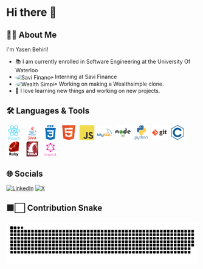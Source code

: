 # Hi there 👋
## 👨‍💻 About Me
I'm Yasen Behiri!
- 📚 I am currently enrolled in Software Engineering at the University Of Waterloo
- <img src="https://avatars.githubusercontent.com/u/19055535?s=200&v=4" alt="Savi Finance" width="16" height="16" style="vertical-align:middle; border-radius:50%;" /> Interning at Savi Finance
- <img src="https://fintechcanada.io/wp-content/uploads/listing-uploads/logo/2020/04/Wealthsimple-logo-template.jpg" alt="Wealth Simple" width="16" height="16" style="vertical-align:middle; border-radius:50%;" /> Working on making a Wealthsimple clone.
- 🔭 I love learning new things and working on new projects.
## 🛠️ Languages & Tools
<div>
  <img src="https://github.com/devicons/devicon/blob/master/icons/react/react-original-wordmark.svg" title="React" alt="React" width="40" height="40"/>&nbsp;
  <img src="https://github.com/devicons/devicon/blob/master/icons/java/java-original-wordmark.svg" title="Java" alt="Java" width="40" height="40"/>&nbsp;
  <img src="https://github.com/devicons/devicon/blob/master/icons/css3/css3-plain-wordmark.svg" title="CSS3" alt="CSS" width="40" height="40"/>&nbsp;
  <img src="https://github.com/devicons/devicon/blob/master/icons/html5/html5-original.svg" title="HTML5" alt="HTML5" width="40" height="40"/>&nbsp;
  <img src="https://github.com/devicons/devicon/blob/master/icons/javascript/javascript-original.svg" title="JavaScript" alt="JavaScript" width="40" height="40"/>&nbsp;
  <img src="https://github.com/devicons/devicon/blob/master/icons/mysql/mysql-original-wordmark.svg" title="MySQL" alt="MySQL" width="40" height="40"/>&nbsp;
  <img src="https://github.com/devicons/devicon/blob/master/icons/nodejs/nodejs-original-wordmark.svg" title="NodeJS" alt="NodeJS" width="40" height="40"/>&nbsp;
  <img src="https://github.com/devicons/devicon/blob/master/icons/python/python-original-wordmark.svg" title="Python" alt="Python" width="40" height="40"/>&nbsp;
  <img src="https://github.com/devicons/devicon/blob/master/icons/git/git-original-wordmark.svg" title="Git" alt="Git" width="40" height="40"/>&nbsp;
  <img src="https://github.com/devicons/devicon/blob/master/icons/c/c-line.svg" title="C" alt="C" width="40" height="40"/>&nbsp;
  <img src="https://github.com/devicons/devicon/blob/master/icons/ruby/ruby-original-wordmark.svg" title="Ruby" alt="Ruby" width="40" height="40"/>&nbsp;
  <img src="https://github.com/devicons/devicon/blob/master/icons/rails/rails-original-wordmark.svg" title="Ruby on Rails" alt="Ruby on Rails" width="40" height="40"/>&nbsp;
  <img src="https://github.com/devicons/devicon/blob/master/icons/graphql/graphql-plain-wordmark.svg" title="GraphQL" alt="GraphQL" width="40" height="40"/>
</div>

## 🌐 Socials
[![LinkedIn](https://img.shields.io/badge/LinkedIn-%230077B5.svg?logo=linkedin&logoColor=white)](https://linkedin.com/in/yasenbehiri) 
[![X](https://img.shields.io/badge/X-000000.svg?logo=x&logoColor=white)](https://x.com/smolbrainerr)

## 🟩⬜ Contribution Snake
<picture>
  <source
    srcset="https://raw.githubusercontent.com/Smolbrainer/Smolbrainer/output/github-snake-dark.svg"
    media="(prefers-color-scheme: dark)">
  <img
    src="https://raw.githubusercontent.com/Smolbrainer/Smolbrainer/output/github-snake.svg"
    alt="GitHub Contributions Snake">
</picture>

